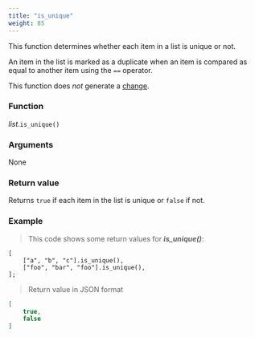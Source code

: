 ```yaml
---
title: "is_unique"
weight: 85
---
```


This function determines whether each item in a list is unique or not.

An item in the list is marked as a duplicate when an item is compared as equal to another item using the `==` operator.

This function does *not* generate a [change](../../../overview/changes).

### Function

*list*.`is_unique()`


### Arguments

None

### Return value

Returns `true` if each item in the list is unique or `false` if not.

### Example

> This code shows some return values for ***is_unique()***:

```thingsdb,json_response
[
    ["a", "b", "c"].is_unique(),
    ["foo", "bar", "foo"].is_unique(),
];
```

> Return value in JSON format

```json
[
    true,
    false
]
```
